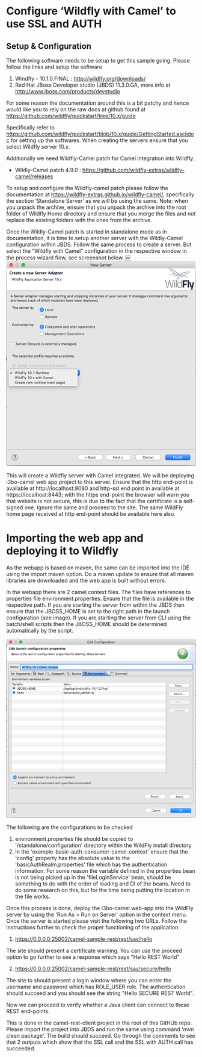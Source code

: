 # Configure ‘Wildfly with Camel’ to use SSL and AUTH

## Setup & Configuration

The following software needs to be setup to get this sample going. Please follow the links and setup the software

1. Windfly - 10.1.0.FINAL : http://wildfly.org/downloads/
2. Red Hat JBoss Developer studio (JBDS) 11.3.0.GA, more info at http://www.jboss.com/products/devstudio

For some reason the documentation around this is a bit patchy and hence would like you to rely on the raw docs at github found at https://github.com/wildfly/quickstart/tree/10.x/guide

Specifically refer to https://github.com/wildfly/quickstart/blob/10.x/guide/GettingStarted.asciidoc for setting up the softwares. When creating the servers ensure that you select Wildfly server 10.x. 

Additionally we need Wildfly-Camel patch for Camel integration into Wildfly.

- Wildly-Camel patch 4.9.0 : https://github.com/wildfly-extras/wildfly-camel/releases

To setup and configure the Wildfly-camel patch please follow the documentation at https://wildfly-extras.github.io/wildfly-camel/, specifically the section ‘Standalone Server’ as we will be using the same. Note: when you unpack the archive, ensure that you unpack the archive into the root folder of Wildfly Home directory and ensure that you merge the files and not replace the existing folders with the ones from the archive.

Once the Wildly-Camel patch is started in standalone mode as in documentation, it is time to setup another server with the Wildly-Camel configuration within JBDS. Follow the same process to create a server. But select the “Wildfly with Camel” configuration in the respective window in the process wizard flow, see screenshot below.
￼
![alt text](../../docimg/wildfly-with-camel-config.png "Wildfly camel config image missing")

This will create a Wildfly server with Camel integrated. We will be deploying i3bo-camel web app project to this server. Ensure that the http end-point is available at http://localhost:8080 and http-ssl end point in available at  https://localhost:8443; with the https end-point the browser will warn you that website is not secure, this is due to the fact that the certificate is a self-signed one. Ignore the same and proceed to the site. The same WildFly home page received at http end-point should be available here also.

# Importing the web app and deploying it to Wildfly

As the webapp is based on maven, the same can be imported into the IDE using the import maven option. Do a maven update to ensure that all maven libraries are downloaded and the web app is built without errors.

In the webapp there are 2 camel context files. The files have references to properties file environment.properties. Ensure that the file is available in the respective path. If you are starting the server from within the JBDS then ensure that the JBOSS_HOME is set to the right path in the launch configuration (see image). If you are starting the server from CLI using the batch/shell scripts then the JBOSS_HOME should be determined automatically by the script.

![alt text](../../docimg/jboss-home-path.png "JBoss Home Path image missing")

The following are the configurations to be checked

1. environment.properties file should be copied to '/standalone/configuration' directory within the WildFly install directory
2. In the 'example-basic-auth-consumer-camel-context' ensure that the 'config' property has the absolute value to the 'basicAuthRealm.properties' file which has the authentication information. For some reason the variable defined in the properties bean is not being picked up in the 'fileLoginService' bean, should be something to do with the order of loading and DI of the beans. Need to do some research on this, but for the time being putting the location in the file works.

Once this process is done, deploy the i3bo-camel web-app into the WildFly server by using the 'Run As > Run on Server' option in the context menu. Once the server is started please visit the following two URLs. Follow the instructions further to check the proper functioning of the application

1. https://0.0.0.0:25002/camel-sample-rest/rest/say/hello

The site should present a certificate warning. You can use the proceed option to go further to see a response which says "Hello REST World"

2. https://0.0.0.0:25002/camel-sample-rest/rest/say/secure/hello

The site to should present a login window where you can enter the username and password which has ROLE_USER role. The authentication should succeed and you should see the string "Hello SECURE REST World".

Now we can proceed to verify whether a Java client can connect to these REST end-points.

This is done in the camel-rest-client project in the root of this GitHUb repo. Please import the project into JBDS and run the same using command 'mvn clean package'. The build should succeed. Go through the comments to see that 2 outputs which show that the SSL call and the SSL with AUTH call has succeeded.
    

